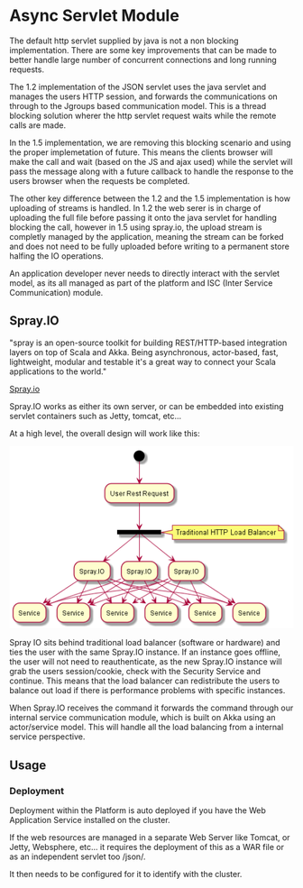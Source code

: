 # Async Servlet Module

The default http servlet supplied by java is not a non blocking implementation. There are some key improvements that can
be made to better handle large number of concurrent connections and long running requests.
  
The 1.2 implementation of the JSON servlet uses the java servlet and manages the users HTTP session, and forwards the
communications on through to the Jgroups based communication model. This is a thread blocking solution wherer the http
servlet request waits while the remote calls are made.
  
In the 1.5 implementation, we are removing this blocking scenario and using the proper implemetation of future. This
means the clients browser will make the call and wait (based on the JS and ajax used) while the servlet will pass the
message along with a future callback to handle the response to the users browser when the requests be completed.
  
The other key difference between the 1.2 and the 1.5 implementation is how uploading of streams is handled. In 1.2 the
web serer is in charge of uploading the full file before passing it onto the java servlet for handling blocking the
call, however in 1.5 using spray.io, the upload stream is completly managed by the application, meaning the stream can
be forked and does not need to be fully uploaded before writing to a permanent store halfing the IO operations.
  
An application developer never needs to directly interact with the servlet model, as its all managed as part of the
platform and ISC (Inter Service Communication) module.

## Spray.IO

"spray is an open-source toolkit for building REST/HTTP-based integration layers on top of Scala and Akka. Being
asynchronous, actor-based, fast, lightweight, modular and testable it's a great way to connect your Scala applications
to the world."

[Spray.io](http://spray.io/)

Spray.IO works as either its own server, or can be embedded into existing servlet containers such as Jetty, tomcat,
etc...

At a high level, the overall design will work like this:
  
![ASync Servlet](images/async_servlet.png)

Spray IO sits behind traditional load balancer (software or hardware) and ties the user with the same Spray.IO instance.
If an instance goes offline, the user will not need to reauthenticate, as the new Spray.IO instance will grab the users
session/cookie, check with the Security Service and continue. This means that the load balancer can redistribute the
users to balance out load if there is performance problems with specific instances.

When Spray.IO receives the command it forwards the command through our internal service communication module, which is
built on Akka using an actor/service model. This will handle all the load balancing from a internal service perspective.

## Usage

### Deployment

Deployment within the Platform is auto deployed if you have the Web Application Service installed on the cluster.
  
If the web resources are managed in a separate Web Server like Tomcat, or Jetty, Websphere, etc... it requires the
deployment of this as a WAR file or as an independent servlet too /json/.
  
It then needs to be configured for it to identify with the cluster.
